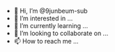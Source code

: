 - 👋 Hi, I’m @9junbeum-sub
- 👀 I’m interested in ...
- 🌱 I’m currently learning ...
- 💞️ I’m looking to collaborate on ...
- 📫 How to reach me ...

<!---
9junbeum-sub/9junbeum-sub is a ✨ special ✨ repository because its `README.md` (this file) appears on your GitHub profile.
You can click the Preview link to take a look at your changes.
--->

